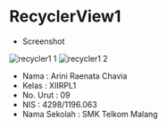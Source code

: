 # RecyclerView1

* Screenshot


![recycler1 1](https://cloud.githubusercontent.com/assets/14922003/19964310/9f0cead2-a1f3-11e6-9ee2-a4e202762edc.JPG)
![recycler1 2](https://cloud.githubusercontent.com/assets/14922003/19964311/9f1d314e-a1f3-11e6-8c57-678dd4cf6753.JPG)


* Nama          : Arini Raenata Chavia
* Kelas         : XIIRPL1
* No. Urut      : 09
* NIS           : 4298/1196.063
* Nama Sekolah  : SMK Telkom Malang
